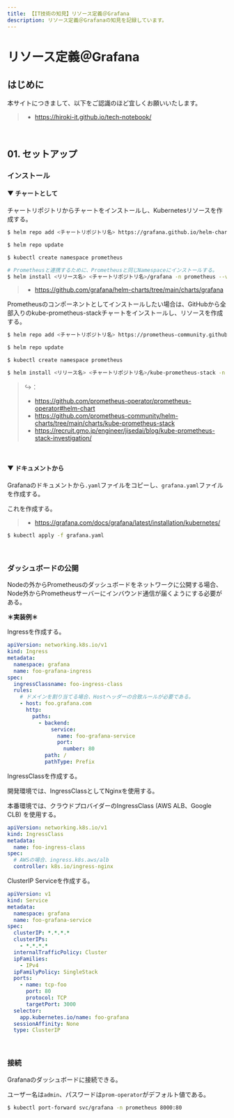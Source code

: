 ```yaml
---
title: 【IT技術の知見】リソース定義＠Grafana
description: リソース定義＠Grafanaの知見を記録しています。
---
```


# リソース定義＠Grafana

## はじめに

本サイトにつきまして、以下をご認識のほど宜しくお願いいたします。

> - https://hiroki-it.github.io/tech-notebook/

<br>

## 01. セットアップ

### インストール

#### ▼ チャートとして

チャートリポジトリからチャートをインストールし、Kubernetesリソースを作成する。

```bash
$ helm repo add <チャートリポジトリ名> https://grafana.github.io/helm-charts

$ helm repo update

$ kubectl create namespace prometheus

# Prometheusと連携するために、Prometheusと同じNamespaceにインストールする。
$ helm install <リリース名> <チャートリポジトリ名>/grafana -n prometheus --version <バージョンタグ>
```

> - https://github.com/grafana/helm-charts/tree/main/charts/grafana

Prometheusのコンポーネントとしてインストールしたい場合は、GitHubから全部入りのkube-prometheus-stackチャートをインストールし、リソースを作成する。

```bash
$ helm repo add <チャートリポジトリ名> https://prometheus-community.github.io/helm-charts

$ helm repo update

$ kubectl create namespace prometheus

$ helm install <リリース名> <チャートリポジトリ名>/kube-prometheus-stack -n prometheus --version <バージョンタグ>
```

> ↪️：
>
> - https://github.com/prometheus-operator/prometheus-operator#helm-chart
> - https://github.com/prometheus-community/helm-charts/tree/main/charts/kube-prometheus-stack
> - https://recruit.gmo.jp/engineer/jisedai/blog/kube-prometheus-stack-investigation/

<br>

#### ▼ ドキュメントから

Grafanaのドキュメントから`.yaml`ファイルをコピーし、`grafana.yaml`ファイルを作成する。

これを作成する。

> - https://grafana.com/docs/grafana/latest/installation/kubernetes/

```bash
$ kubectl apply -f grafana.yaml
```

<br>

### ダッシュボードの公開

Nodeの外からPrometheusのダッシュボードをネットワークに公開する場合、Node外からPrometheusサーバーにインバウンド通信が届くようにする必要がある。

**＊実装例＊**

Ingressを作成する。

```yaml
apiVersion: networking.k8s.io/v1
kind: Ingress
metadata:
  namespace: grafana
  name: foo-grafana-ingress
spec:
  ingressClassname: foo-ingress-class
  rules:
    # ドメインを割り当てる場合、Hostヘッダーの合致ルールが必要である。
    - host: foo.grafana.com
      http:
        paths:
          - backend:
              service:
                name: foo-grafana-service
                port:
                  number: 80
            path: /
            pathType: Prefix
```

IngressClassを作成する。

開発環境では、IngressClassとしてNginxを使用する。

本番環境では、クラウドプロバイダーのIngressClass (AWS ALB、Google CLB) を使用する。

```yaml
apiVersion: networking.k8s.io/v1
kind: IngressClass
metadata:
  name: foo-ingress-class
spec:
  # AWSの場合、ingress.k8s.aws/alb
  controller: k8s.io/ingress-nginx
```

ClusterIP Serviceを作成する。

```yaml
apiVersion: v1
kind: Service
metadata:
  namespace: grafana
  name: foo-grafana-service
spec:
  clusterIP: *.*.*.*
  clusterIPs:
    - *.*.*.*
  internalTrafficPolicy: Cluster
  ipFamilies:
    - IPv4
  ipFamilyPolicy: SingleStack
  ports:
    - name: tcp-foo
      port: 80
      protocol: TCP
      targetPort: 3000
  selector:
    app.kubernetes.io/name: foo-grafana
  sessionAffinity: None
  type: ClusterIP
```

<br>

### 接続

Grafanaのダッシュボードに接続できる。

ユーザー名は`admin`、パスワードは`prom-operator`がデフォルト値である。

```bash
$ kubectl port-forward svc/grafana -n prometheus 8000:80
```

<br>
